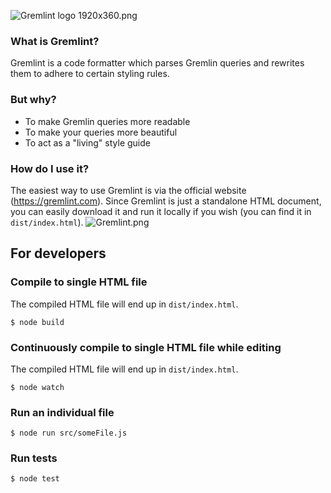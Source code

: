![Gremlint logo 1920x360.png](https://cdn.steemitimages.com/DQmVTNMgZkxa2wxJVVLr4yihneNkB9amcYyoH4fVdXdZ3vm/Gremlint%20logo%201920x360.png)

### What is Gremlint?

Gremlint is a code formatter which parses Gremlin queries and rewrites them to adhere to certain styling rules.

### But why?

- To make Gremlin queries more readable
- To make your queries more beautiful
- To act as a "living" style guide

### How do I use it?

The easiest way to use Gremlint is via the official website (https://gremlint.com). Since Gremlint is just a standalone HTML document, you can easily download it and run it locally if you wish (you can find it in `dist/index.html`).
![Gremlint.png](https://cdn.steemitimages.com/DQmWnS7cztfduGmCWWMyjfGmMzmdAtmR2w3rmBggfdVAenE/Gremlint.png)

## For developers

### Compile to single HTML file

The compiled HTML file will end up in `dist/index.html`.

```
$ node build
```

### Continuously compile to single HTML file while editing

The compiled HTML file will end up in `dist/index.html`.

```
$ node watch
```

### Run an individual file

```
$ node run src/someFile.js
```

### Run tests

```
$ node test
```
